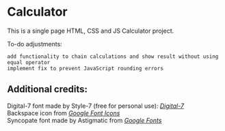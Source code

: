 # Calculator
This is a single page HTML, CSS and JS Calculator project.

To-do adjustments:
```
add functionality to chain calculations and show result without using equal operator
implement fix to prevent JavaScript rounding errors
```


## Additional credits:  
Digital-7 font made by Style-7 (free for personal use): *[Digital-7](https://www.1001fonts.com/users/style-7/)*  
Backspace icon from *[Google Font Icons](https://fonts.google.com/icons)*  
Syncopate font made by Astigmatic from *[Google Fonts](https://fonts.google.com/specimen/Syncopate)*